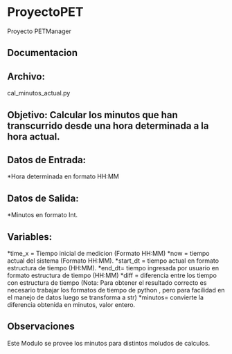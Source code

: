 # ProyectoPET
Proyecto PETManager

## **Documentacion**
## **Archivo:**
cal_minutos_actual.py
## **Objetivo**: Calcular los minutos que han transcurrido desde una hora determinada a la hora actual.
## **Datos de Entrada:**
*Hora determinada en formato HH:MM

## **Datos de Salida:**
*Minutos en formato Int.

## **Variables:**
*time_x = Tiempo inicial de medicion (Formato HH:MM)
*now = tiempo actual del sistema (Formato HH:MM).
*start_dt = tiempo actual en formato estructura de tiempo (HH:MM).
*end_dt= tiempo ingresada por usuario en formato estructura de tiempo (HH:MM)
*diff = diferencia entre los tiempo con estructura de tiempo (Nota: Para obtener el resultado correcto es necesario trabajar los formatos de tiempo de python , pero para facilidad en el manejo de datos luego se transforma a str)
*minutos= convierte la diferencia obtenida en minutos, valor entero.

## **Observaciones**
Este Modulo se provee los minutos para distintos moludos de calculos.
